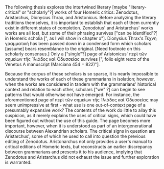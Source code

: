 The following thesis explores the intertwined literary [maybe "literary-critical" or "scholarly"?] works of four Homeric critics: Zenodotus, Aristarchus, Dionysius Thrax, and Aristonicus. Before analyzing the literary traditions themselves, it is important to establish that each of them currently exist in different states of completion. Zenodotus' and Aristarchus' works  works are all lost, but some of their phrasing survives ["can be identified"?] in Homeric scholia [", as I will show in chapter x"].  Dionysius Thrax's Τέχνη γραμματική has been passed down in a condensed form which scholars [assume] bears resemblance to the original. [Need footnote on this scholarly consensus.] Only a ["single"?] page of Aristonicus' περὶ τῶν σημείων τῆς Ἰλιάδος καὶ Ὀδυσσείας survives [", folio eight recto of the Venetus A manuscript (Marciana 454 = 822)"].

Because the corpus of these scholars is so sparse, it is nearly impossible to understand the works of each of these grammarians in isolation; however, when the works are considered in tandem with the grammarians' historical context and relation to each other, scholars ["we" ?] can begin to see patterns that would otherwise not have emerged. For instance, the aforementioned page of περὶ τῶν σημείων τῆς Ἰλιάδος καὶ Ὀδυσσείας may seem unimpressive at first - what use is one out-of-context page of a presumably expansive work? The contents of the work do little to allay this suspicion, as it merely explains the uses of critical signs, which could have been figured out without the use of this guide. The page becomes more important, however, when it is understood as part of an intergenerational discourse between Alexandrian scholars. The critical signs in question are Aristarchus', some of which he used to call into question the previous editing of Zenodotus. Aristonarchus not only provides a user's manual to critical editions of Homeric texts, but reconstructs an earlier discrepancy between grammarians and presents it to his audience, implying that Zenodotus and Aristarchus did not exhaust the issue and further exploration is warranted.


